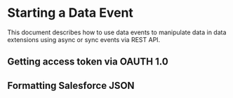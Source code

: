 # Starting a Data Event

This document describes how to use data events to manipulate data in data extensions using async or sync events via REST API.

## Getting access token via OAUTH 1.0


## Formatting Salesforce JSON

